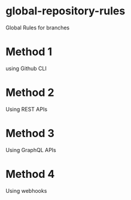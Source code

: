 # global-repository-rules
Global Rules for branches 


Method 1 
=====

using Github CLI

Method 2
===========

Using REST APIs

Method 3
============

Using GraphQL APIs

Method 4
================

Using webhooks